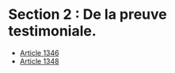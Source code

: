 # Section 2 : De la preuve testimoniale.

- [Article 1346](article-1346.md)
- [Article 1348](article-1348.md)
